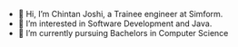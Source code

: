 - 👋 Hi, I’m Chintan Joshi, a Trainee engineer at Simform.
- 👀 I’m interested in Software Development and Java.
- 🌱 I’m currently pursuing Bachelors in Computer Science



<!---
ChintanJoshi14/ChintanJoshi14 is a ✨ special ✨ repository because its `README.md` (this file) appears on your GitHub profile.
You can click the Preview link to take a look at your changes.
--->
